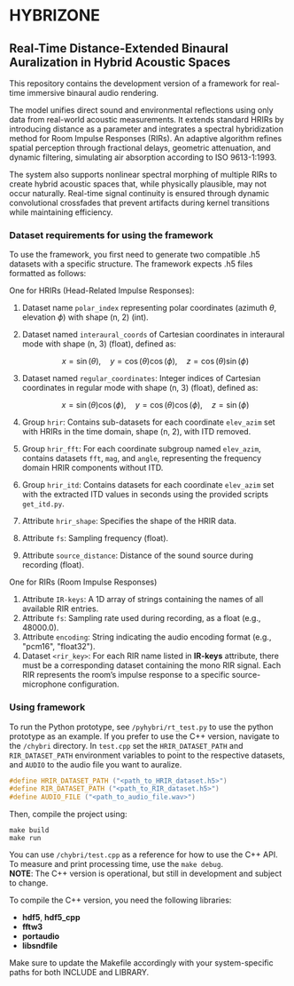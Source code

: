 # HYBRIZONE

## Real-Time Distance-Extended Binaural Auralization in Hybrid Acoustic Spaces

This repository contains the development version of a framework for real-time immersive binaural audio rendering.  

The model unifies direct sound and environmental reflections using only data from real-world acoustic measurements. It extends standard HRIRs by introducing distance as a parameter and integrates a spectral hybridization method for Room Impulse Responses (RIRs). An adaptive algorithm refines spatial perception through fractional delays, geometric attenuation, and dynamic filtering, simulating air absorption according to ISO 9613-1:1993.  

The system also supports nonlinear spectral morphing of multiple RIRs to create hybrid acoustic spaces that, while physically plausible, may not occur naturally. Real-time signal continuity is ensured through dynamic convolutional crossfades that prevent artifacts during kernel transitions while maintaining efficiency.  

### Dataset requirements for using the framework

To use the framework, you first need to generate two compatible .h5 datasets with a specific structure. The framework expects .h5 files formatted as follows:  

One for HRIRs (Head-Related Impulse Responses):

1. Dataset name `polar_index` representing polar coordinates (azimuth $\theta$, elevation $\phi$) with shape (n, 2) (int).
2. Dataset named `interaural_coords` of Cartesian coordinates in interaural mode with shape (n, 3) (float), defined as:

    $$x = \sin(\theta),\quad y = \cos(\theta)\cos(\phi),\quad z = \cos(\theta)\sin(\phi)$$

3. Dataset named `regular_coordinates`: Integer indices of Cartesian coordinates in regular mode with shape (n, 3) (float), defined as:

    $$x = \sin(\theta)\cos(\phi),\quad y = \cos(\theta)\cos(\phi),\quad z = \sin(\phi)$$

4. Group `hrir`: Contains sub-datasets for each coordinate  `elev_azim` set with HRIRs in the time domain, shape (n, 2), with ITD removed.
5. Group `hrir_fft`: For each coordinate subgroup named `elev_azim`, contains datasets `fft`, `mag`, and `angle`, representing the frequency domain HRIR components without ITD.
6. Group `hrir_itd`: Contains datasets for each coordinate `elev_azim` set with the extracted ITD values in seconds using the provided scripts `get_itd.py`.
7. Attribute `hrir_shape`: Specifies the shape of the HRIR data.
8. Attribute `fs`: Sampling frequency (float).
9. Attribute `source_distance`: Distance of the sound source during recording (float).

One for RIRs (Room Impulse Responses)

1. Attribute `IR-keys`: A 1D array of strings containing the names of all available RIR entries.
2. Attribute `fs`: Sampling rate used during recording, as a float (e.g., 48000.0).
3. Attribute `encoding`: String indicating the audio encoding format (e.g., "pcm16", "float32").
4. Dataset `<rir_key>`: For each RIR name listed in **IR-keys** attribute, there must be a corresponding dataset containing the mono RIR signal. Each RIR represents the room’s impulse response to a specific source-microphone configuration.

### Using framework

To run the Python prototype, see `/pyhybri/rt_test.py` to use the python prototype as an example.
If you prefer to use the C++ version, navigate to the `/chybri` directory. In `test.cpp` set the `HRIR_DATASET_PATH` and `RIR_DATASET_PATH` environment variables to point to the respective datasets, and `AUDIO` to the audio file you want to auralize.  

```c++
#define HRIR_DATASET_PATH ("<path_to_HRIR_dataset.h5>")
#define RIR_DATASET_PATH ("<path_to_RIR_dataset.h5>")
#define AUDIO_FILE ("<path_to_audio_file.wav>")
```

Then, compile the project using:

```shell
make build
make run
```

You can use `/chybri/test.cpp` as a reference for how to use the C++ API.  
To measure and print processing time, use the `make debug`.  
**NOTE**: The C++ version is operational, but still in development and subject to change.  

To compile the C++ version, you need the following libraries:

- **hdf5**, **hdf5_cpp**
- **fftw3**
- **portaudio**
- **libsndfile**

Make sure to update the Makefile accordingly with your system-specific paths for both INCLUDE and LIBRARY.
